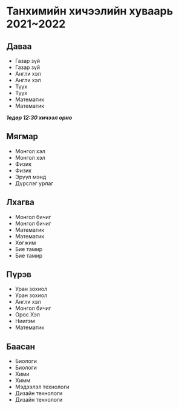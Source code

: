# Танхимийн хичээлийн хуваарь 2021~2022
## Даваа
* Газар зүй
* Газар зүй
* Англи хэл
* Англи хэл
* Түүх
* Түүх
* Математик
* Математик

**_1өдөр 12:30 хичээл орно_**
## Мягмар
* Монгол хэл
* Монгол хэл
* Физик
* Физик
* Эрүүл мэнд
* Дүрслэг урлаг

## Лхагва
* Монгол бичиг
* Монгол бичиг
* Математик
* Математик
* Хөгжим
* Бие тамир
* Бие тамир

## Пүрэв
* Уран зохиол
* Уран зохиол
* Англи хэл
* Монгол бичиг
* Орос Хэл
* Ниигэм
* Математик

## Баасан
* Биологи
* Биологи
* Хими
* Химм
* Мэдээлэл технологи
* Дизайн технологи
* Дизайн технологи

